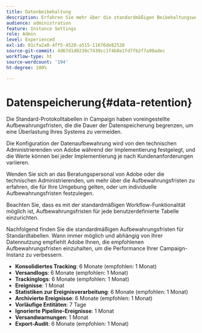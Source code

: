 ```yaml
---
title: Datenbeibehaltung
description: Erfahren Sie mehr über die standardmäßigen Beibehaltungswerte für Standardtabellen
audience: administration
feature: Instance Settings
role: Admin
level: Experienced
exl-id: 01cfa2a0-4ff5-4520-a515-11676de82528
source-git-commit: 4d67d1d0239c7439cc1f4b8e1fd7fb2f7a99adec
workflow-type: ht
source-wordcount: '194'
ht-degree: 100%

---
```


# Datenspeicherung{#data-retention}

Die Standard-Protokolltabellen in Campaign haben voreingestellte Aufbewahrungsfristen, die die Dauer der Datenspeicherung begrenzen, um eine Überlastung Ihres Systems zu vermeiden.

Die Konfiguration der Datenaufbewahrung wird von den technischen Administrierenden von Adobe während der Implementierung festgelegt, und die Werte können bei jeder Implementierung je nach Kundenanforderungen variieren.

Wenden Sie sich an das Beratungspersonal von Adobe oder die technischen Administrierenden, um mehr über die Aufbewahrungsfristen zu erfahren, die für Ihre Umgebung gelten, oder um individuelle Aufbewahrungsfristen festzulegen.

Beachten Sie, dass es mit der standardmäßigen Workflow-Funktionalität möglich ist, Aufbewahrungsfristen für jede benutzerdefinierte Tabelle einzurichten.

Nachfolgend finden Sie die standardmäßigen Aufbewahrungsfristen für Standardtabellen. Wann immer möglich und abhängig von Ihrer Datennutzung empfiehlt Adobe Ihnen, die empfohlenen Aufbewahrungsfristen einzuhalten, um die Performance Ihrer Campaign-Instanz zu verbessern.

* **Konsolidiertes Tracking**: 6 Monate (empfohlen: 1 Monat)
* **Versandlogs**: 6 Monate (empfohlen: 1 Monat)
* **Trackinglogs**: 6 Monate (empfohlen: 1 Monat)
* **Ereignisse**: 1 Monat
* **Statistiken zur Ereignisverarbeitung**: 6 Monate (empfohlen: 1 Monat)
* **Archivierte Ereignisse**: 6 Monate (empfohlen: 1 Monat)
* **Vorläufige Entitäten**: 7 Tage
* **Ignorierte Pipeline-Ereignisse**: 1 Monat
* **Versandwarnungen**: 1 Monat
* **Export-Audit**: 6 Monate (empfohlen: 1 Monat)
